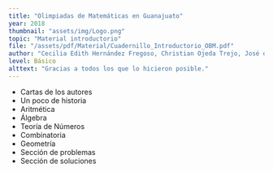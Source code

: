 ```yaml
---
title: "Olimpiadas de Matemáticas en Guanajuato"
year: 2018
thumbnail: "assets/img/Logo.png"
topic: "Material introductorio"
file: "/assets/pdf/Material/Cuadernillo_Introductorio_OBM.pdf"
author: "Cecilia Edith Hernández Fregoso, Christian Ojeda Trejo, José de Jesús Contreras Arredondo, Luis Islas Cruz, María Alejandra Valdez Cabrera, María de Lourdes Oros Barrón"
level: Básico
alttext: "Gracias a todos los que lo hicieron posible."
---
```


<ul class="list-group list-group-flush">
  <li class="list-group-item">Cartas de los autores</li>
  <li class="list-group-item">Un poco de historia</li>
  <li class="list-group-item">Aritmética</li>
  <li class="list-group-item">Álgebra</li>
  <li class="list-group-item">Teoría de Números</li>
  <li class="list-group-item">Combinatoria</li>
  <li class="list-group-item">Geometría</li>
  <li class="list-group-item">Sección de problemas</li>
  <li class="list-group-item">Sección de soluciones</li>
</ul>